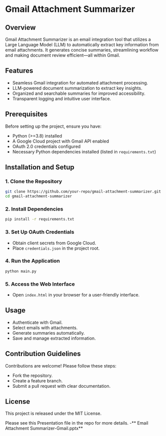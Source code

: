 
# Gmail Attachment Summarizer

## Overview
Gmail Attachment Summarizer is an email integration tool that utilizes a Large Language Model (LLM) to automatically extract key information from email attachments. It generates concise summaries, streamlining workflow and making document review efficient—all within Gmail.

## Features
- Seamless Gmail integration for automated attachment processing.
- LLM-powered document summarization to extract key insights.
- Organized and searchable summaries for improved accessibility.
- Transparent logging and intuitive user interface.

## Prerequisites
Before setting up the project, ensure you have:
- Python (>=3.8) installed  
- A Google Cloud project with Gmail API enabled  
- OAuth 2.0 credentials configured  
- Necessary Python dependencies installed (listed in `requirements.txt`)  

## Installation and Setup

### 1. Clone the Repository
```bash
git clone https://github.com/your-repo/gmail-attachment-summarizer.git
cd gmail-attachment-summarizer
```

### 2. Install Dependencies
```bash
pip install -r requirements.txt
```

### 3. Set Up OAuth Credentials
- Obtain client secrets from Google Cloud.
- Place `credentials.json` in the project root.

### 4. Run the Application
```bash
python main.py
```

### 5. Access the Web Interface
- Open `index.html` in your browser for a user-friendly interface.

## Usage
- Authenticate with Gmail.
- Select emails with attachments.
- Generate summaries automatically.
- Save and manage extracted information.

## Contribution Guidelines
Contributions are welcome! Please follow these steps:
- Fork the repository.
- Create a feature branch.
- Submit a pull request with clear documentation.

## License
This project is released under the MIT License.


 
 Please see this Presentation file in the repo for more details. -** Email Attachment  Summarizer-Gmail.pptx**
 
 
